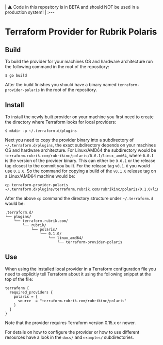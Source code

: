 | :warning: Code in this repository is in BETA and should NOT be used in a production system! |
:---

# Terraform Provider for Rubrik Polaris

## Build
To build the provider for your machines OS and hardware architecture run the following command in the root of the repository:
```
$ go build
```

After the build finishes you should have a binary named `terraform-provider-polaris` in the root of the repository.

## Install
To install the newly built provider on your machine you first need to create the directory where Terraform looks for local providers:
```
$ mkdir -p ~/.terraform.d/plugins
```

Next you need to copy the provider binary into a subdirectory of `~/.terraform.d/plugins`, the exact subdirectory depends on your machines OS and hardware architecture. For Linux/AMD64 the subdirectory would be `terraform.rubrik.com/rubrikinc/polaris/0.0.1/linux_amd64`, where `0.0.1` is the version of the provider binary. This can either be `0.0.1` or the release tag closest to the commit you built. For the release tag `v0.1.0` you would use `0.1.0`. So the command for copying a build of the `v0.1.0` release tag on a Linux/AMD64 machine would be:
```
cp terraform-provider-polaris ~/.terraform.d/plugins/terraform.rubrik.com/rubrikinc/polaris/0.1.0/linux_amd64
```

After the above `cp` command the directory structure under `~/.terraform.d` would be:
```
.terraform.d/
└── plugins/
    └── terraform.rubrik.com/
        └── rubrik/
            └── polaris/
                └── 0.1.0/
                    └── linux_amd64/
                        └── terraform-provider-polaris
```

## Use
When using the installed local provider in a Terraform configuration file you need to explicitly tell Terraform about it using the following snippet at the top of the file:
```
terraform {
  required_providers {
    polaris = {
      source  = "terraform.rubrik.com/rubrikinc/polaris"
    }
  }
}
```

Note that the provider requires Terraform version 0.15.x or newer.

For details on how to configure the provider or how to use different resources have a look in the `docs/` and `examples/` subdirectories.
